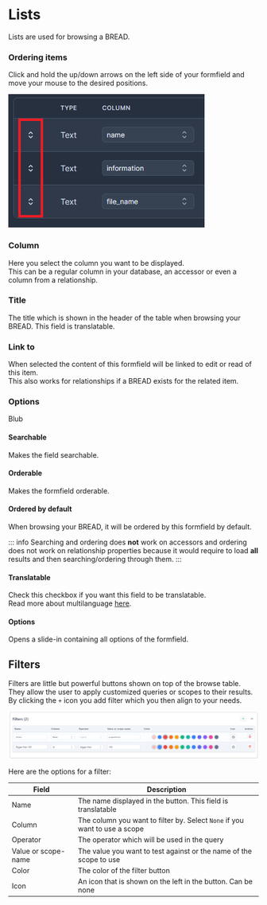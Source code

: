 # Lists

Lists are used for browsing a BREAD.

### Ordering items

Click and hold the up/down arrows on the left side of your formfield and move your mouse to the desired positions.

![Order items in a list](/bread-builder/list-order.png) 

### Column

Here you select the column you want to be displayed.  
This can be a regular column in your database, an accessor or even a column from a relationship.

### Title

The title which is shown in the header of the table when browsing your BREAD. This field is translatable.

### Link to

When selected the content of this formfield will be linked to edit or read of this item.  
This also works for relationships if a BREAD exists for the related item.

### Options

Blub

#### Searchable

Makes the field searchable.

#### Orderable

Makes the formfield orderable.

#### Ordered by default

When browsing your BREAD, it will be ordered by this formfield by default.

::: info
Searching and ordering does **not** work on accessors and ordering does not work on relationship properties because it would require to load **all** results and then searching/ordering through them.
:::

#### Translatable

Check this checkbox if you want this field to be translatable.  
Read more about multilanguage [here](multilanguage).

#### Options

Opens a slide-in containing all options of the formfield.

## Filters

Filters are little but powerful buttons shown on top of the browse table.
They allow the user to apply customized queries or scopes to their results.    
By clicking the `+` icon you add filter which you then align to your needs.

![Filters in a list](/bread-builder/filters.png) 

Here are the options for a filter:

| **Field**           | **Description**                                                            |
|---------------------|----------------------------------------------------------------------------|
| Name                | The name displayed in the button. This field is translatable               |
| Column              | The column you want to filter by. Select `None` if you want to use a scope |
| Operator            | The operator which will be used in the query                               |
| Value or scope-name | The value you want to test against or the name of the scope to use         |
| Color               | The color of the filter button                                             |
| Icon                | An icon that is shown on the left in the button. Can be none               |